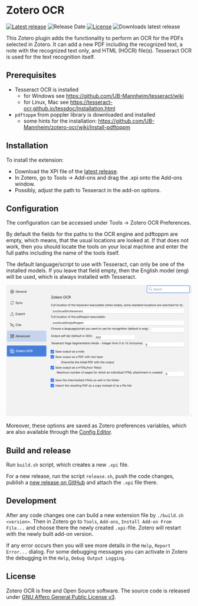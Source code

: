 # Zotero OCR

[![Latest release](https://img.shields.io/github/v/release/UB-Mannheim/zotero-ocr)](https://github.com/UB-Mannheim/zotero-ocr/releases)
![Release Date](https://img.shields.io/github/release-date/UB-Mannheim/zotero-ocr?color=9cf)
[![License](https://img.shields.io/github/license/UB-Mannheim/zotero-ocr)](https://github.com/UB-Mannheim/zotero-ocr/blob/master/LICENSE)
![Downloads latest release](https://img.shields.io/github/downloads/UB-Mannheim/zotero-ocr/latest/total?color=yellow)

This Zotero plugin adds the functionality to perform an OCR for the PDFs
selected in Zotero. It can add a new PDF including the recognized text,
a note with the recognized text only, and HTML (HOCR) file(s).
Tesseract OCR is used for the text recognition itself.


## Prerequisites

- Tesseract OCR is installed
  - for Windows see https://github.com/UB-Mannheim/tesseract/wiki
  - for Linux, Mac see https://tesseract-ocr.github.io/tessdoc/Installation.html
- `pdftoppm` from poppler library is downloaded and installed
  - some hints for the installation: https://github.com/UB-Mannheim/zotero-ocr/wiki/Install-pdftoppm


## Installation

To install the extension:

* Download the XPI file of the [latest release](https://github.com/UB-Mannheim/zotero-ocr/releases).
* In Zotero, go to Tools → Add-ons and drag the .xpi onto the Add-ons window.
* Possibly, adjust the path to Tesseract in the add-on options.


## Configuration

The configuration can be accessed under Tools → Zotero OCR Preferences.

By default the fields for the paths to the OCR engine and pdftoppm are empty,
which means, that the usual locations are looked at. If that does not work,
then you should locate the tools on your local machine and enter the full
paths including the name of the tools itself.

The default language/script to use with Tesseract, can only be one of the installed
models. If you leave that field empty, then the English model (eng) will be used, which is
always installed with Tesseract.

![Zotero OCR Preferences](./screenshots/Zotero-OCR-Preferences.png)

Moreover, these options are saved as Zotero preferences variables, which
are also available through the
[Config Editor](https://www.zotero.org/support/preferences/advanced).


## Build and release

Run `build.sh` script, which creates a new `.xpi` file.

For a new release, run the script `release.sh`, push the code changes, publish a [new release on GitHub](https://github.com/UB-Mannheim/zotero-ocr/releases/new) and attach the `.xpi` file there.


## Development

After any code changes one can build a new extension file by `./build.sh <version>`.
Then in Zotero go to `Tools`, `Add-ons`, `Install Add-on From File...`
and choose there the newly created `.xpi`-file. Zotero will restart with the
newly built add-on version.

If any error occurs then you will see more details in the `Help`, `Report Error...`
dialog. For some debugging messages you can activate in Zotero the debugging
in the `Help`, `Debug Output Logging`.


## License

Zotero OCR is free and Open Source software.
The source code is released under [GNU Affero General Public License v3](LICENSE).

